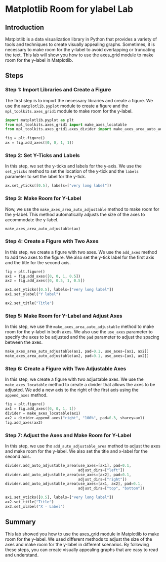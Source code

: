 # Matplotlib Room for ylabel Lab

## Introduction

Matplotlib is a data visualization library in Python that provides a variety of tools and techniques to create visually appealing graphs. Sometimes, it is necessary to make room for the y-label to avoid overlapping or truncating the text. This lab will show you how to use the axes_grid module to make room for the y-label in Matplotlib.

## Steps

### Step 1: Import Libraries and Create a Figure

The first step is to import the necessary libraries and create a figure. We use the `matplotlib.pyplot` module to create a figure and the `mpl_toolkits.axes_grid1` module to make room for the y-label.

```python
import matplotlib.pyplot as plt
from mpl_toolkits.axes_grid1 import make_axes_locatable
from mpl_toolkits.axes_grid1.axes_divider import make_axes_area_auto_adjustable

fig = plt.figure()
ax = fig.add_axes([0, 0, 1, 1])
```

### Step 2: Set Y-Ticks and Labels

In this step, we set the y-ticks and labels for the y-axis. We use the `set_yticks` method to set the location of the y-tick and the `labels` parameter to set the label for the y-tick.

```python
ax.set_yticks([0.5], labels=["very long label"])
```

### Step 3: Make Room for Y-Label

Now, we use the `make_axes_area_auto_adjustable` method to make room for the y-label. This method automatically adjusts the size of the axes to accommodate the y-label.

```python
make_axes_area_auto_adjustable(ax)
```

### Step 4: Create a Figure with Two Axes

In this step, we create a figure with two axes. We use the `add_axes` method to add two axes to the figure. We also set the y-tick label for the first axis and the title for the second axis.

```python
fig = plt.figure()
ax1 = fig.add_axes([0, 0, 1, 0.5])
ax2 = fig.add_axes([0, 0.5, 1, 0.5])

ax1.set_yticks([0.5], labels=["very long label"])
ax1.set_ylabel("Y label")

ax2.set_title("Title")
```

### Step 5: Make Room for Y-Label and Adjust Axes

In this step, we use the `make_axes_area_auto_adjustable` method to make room for the y-label in both axes. We also use the `use_axes` parameter to specify the axes to be adjusted and the `pad` parameter to adjust the spacing between the axes.

```python
make_axes_area_auto_adjustable(ax1, pad=0.1, use_axes=[ax1, ax2])
make_axes_area_auto_adjustable(ax2, pad=0.1, use_axes=[ax1, ax2])
```

### Step 6: Create a Figure with Two Adjustable Axes

In this step, we create a figure with two adjustable axes. We use the `make_axes_locatable` method to create a divider that allows the axes to be adjusted. We add a new axis to the right of the first axis using the `append_axes` method.

```python
fig = plt.figure()
ax1 = fig.add_axes([0, 0, 1, 1])
divider = make_axes_locatable(ax1)
ax2 = divider.append_axes("right", "100%", pad=0.3, sharey=ax1)
fig.add_axes(ax2)
```

### Step 7: Adjust the Axes and Make Room for Y-Label

In this step, we use the `add_auto_adjustable_area` method to adjust the axes and make room for the y-label. We also set the title and x-label for the second axis.

```python
divider.add_auto_adjustable_area(use_axes=[ax1], pad=0.1,
                                 adjust_dirs=["left"])
divider.add_auto_adjustable_area(use_axes=[ax2], pad=0.1,
                                 adjust_dirs=["right"])
divider.add_auto_adjustable_area(use_axes=[ax1, ax2], pad=0.1,
                                 adjust_dirs=["top", "bottom"])

ax1.set_yticks([0.5], labels=["very long label"])
ax2.set_title("Title")
ax2.set_xlabel("X - Label")
```

## Summary

This lab showed you how to use the axes_grid module in Matplotlib to make room for the y-label. We used different methods to adjust the size of the axes and make room for the y-label in different scenarios. By following these steps, you can create visually appealing graphs that are easy to read and understand.
